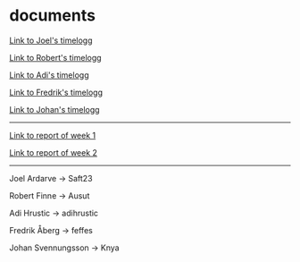 # documents
[Link to Joel's timelogg](https://docs.google.com/spreadsheets/d/1OHugOfbL9f-0FdZ37ZZjVdkWieyFyeHJd58bshDcN2A/edit?usp=sharing)

[Link to Robert's timelogg](https://docs.google.com/spreadsheets/d/1x8Hclnw-gHIa3wxPlx3DdhuOk8CDg_d-UPj7a1Qmdhk/edit?usp=sharing)

[Link to Adi's timelogg](www.google.se)

[Link to Fredrik's timelogg](www.google.se)

[Link to Johan's timelogg](https://docs.google.com/spreadsheets/d/17eqwgJkfppPi3GeDcnbHDXuBUhg66rdkwItjfGsiiLA/edit?usp=sharing)

---

[Link to report of week 1](https://github.com/provablyprivate/documents/blob/master/week1.md)

[Link to report of week 2](https://github.com/provablyprivate/documents/blob/master/week2.md)

---

Joel Ardarve -> Saft23

Robert Finne -> Ausut

Adi Hrustic -> adihrustic

Fredrik Åberg -> feffes

Johan Svennungsson -> Knya

